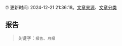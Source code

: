 :alarm_clock: 更新时间: 2024-12-21 21:36:18。[文章来源](/README.md)、[文章分类](/TAGS.md)

## 报告


> 关键字：`报告`、`月报`



